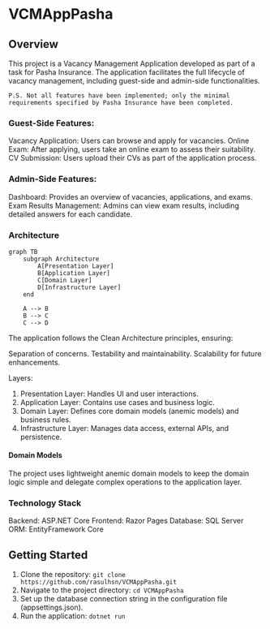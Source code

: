 # VCMAppPasha

## Overview
This project is a Vacancy Management Application developed as part of a task for Pasha Insurance. The application facilitates the full lifecycle of vacancy management, including guest-side and admin-side functionalities.

`P.S. Not all features have been implemented; only the minimal requirements specified by Pasha Insurance have been completed.`

### Guest-Side Features:
Vacancy Application: Users can browse and apply for vacancies.
Online Exam: After applying, users take an online exam to assess their suitability.
CV Submission: Users upload their CVs as part of the application process.

### Admin-Side Features:
Dashboard: Provides an overview of vacancies, applications, and exams.
Exam Results Management: Admins can view exam results, including detailed answers for each candidate.

### Architecture
```mermaid
graph TB
    subgraph Architecture
        A[Presentation Layer]
        B[Application Layer]
        C[Domain Layer]
        D[Infrastructure Layer]
    end

    A --> B
    B --> C
    C --> D
```
The application follows the Clean Architecture principles, ensuring:

Separation of concerns.
Testability and maintainability.
Scalability for future enhancements.

Layers:
1. Presentation Layer: Handles UI and user interactions.
2. Application Layer: Contains use cases and business logic.
3. Domain Layer: Defines core domain models (anemic models) and business rules.
4. Infrastructure Layer: Manages data access, external APIs, and persistence.

#### Domain Models
The project uses lightweight anemic domain models to keep the domain logic simple and delegate complex operations to the application layer.

### Technology Stack
Backend: ASP.NET Core
Frontend: Razor Pages
Database: SQL Server
ORM: EntityFramework Core

## Getting Started
1. Clone the repository:
  `git clone https://github.com/rasulhsn/VCMAppPasha.git`
2. Navigate to the project directory:
  `cd VCMAppPasha`
3. Set up the database connection string in the configuration file (appsettings.json).
4. Run the application:
  `dotnet run`
